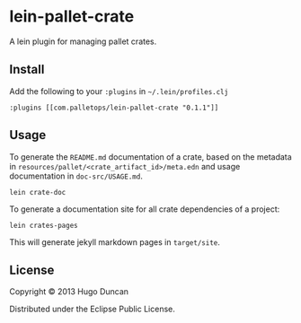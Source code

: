 # lein-pallet-crate

A lein plugin for managing pallet crates.

## Install

Add the following to your `:plugins` in `~/.lein/profiles.clj`

    :plugins [[com.palletops/lein-pallet-crate "0.1.1"]]

## Usage

To generate the `README.md` documentation of a crate, based on the metadata in
`resources/pallet/<crate_artifact_id>/meta.edn` and usage documentation in
`doc-src/USAGE.md`.

    lein crate-doc

To generate a documentation site for all crate dependencies of a project:

    lein crates-pages

This will generate jekyll markdown pages in `target/site`.

## License

Copyright © 2013 Hugo Duncan

Distributed under the Eclipse Public License.
